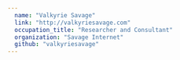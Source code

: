 ```yaml
---
  name: "Valkyrie Savage"
  link: "http://valkyriesavage.com"
  occupation_title: "Researcher and Consultant"
  organization: "Savage Internet"
  github: "valkyriesavage"
---
```

